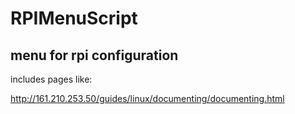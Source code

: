 # RPIMenuScript
## menu for rpi configuration

includes pages like:

http://161.210.253.50/guides/linux/documenting/documenting.html
